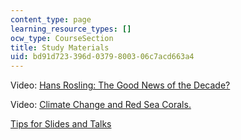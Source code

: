 ```yaml
---
content_type: page
learning_resource_types: []
ocw_type: CourseSection
title: Study Materials
uid: bd91d723-396d-0379-8003-06c7acd663a4
---
```


Video: [Hans Rosling: The Good News of the Decade?](http://www.ted.com/talks/hans_rosling_the_good_news_of_the_decade.html)

Video: [Climate Change and Red Sea Corals.](http://www.youtube.com/user/AGUvideos#p/u/34/0MhNG9HRj6Y)

[Tips for Slides and Talks](https://web.archive.org/web/20100727001625/http://timna.mines.edu/~klarner/guidelines.html)